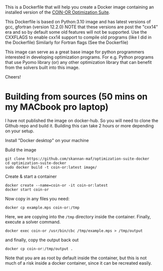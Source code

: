 This is a Dockerfile that will help you create a Docker image containing an installed version of the [COIN-OR
Optimization Suite](https://github.com/coin-or/COIN-OR-OptimizationSuite).

This Dockerfile is based on Python:3.10 image and has latest versions of gcc, gfortran (version 12.2.0)
NOTE that these versions are post the "cxx14" era and so by default some old features will not be supported.
Use the CXXFLAGS to enable cxx14 support to compile old programs (like I did in the Dockerfile)
Similarly for Fortran flags (See the Dockerfile)

This image can serve as a great base image for python programmers interested in developing optimization programs.
For e.g. Python programs that use Pyomo library (or) any other optimization library that can benefit from the solvers built into this image.

Cheers!

# Building from sources (50 mins on my MACbook pro laptop)

I have not published the image on docker-hub. So you will need to clone the Github repo and build it.
Building this can take 2 hours or more depending on your setup.

Install "Docker desktop" on your machine

Build the image
```
git clone https://github.com/skannan-maf/optimization-suite-docker
cd optimization-suite-docker
sudo docker build -t coin-or:latest image/
```

Create & start a container
```
docker create --name=coin-or -it coin-or:latest
docker start coin-or
```

Now copy in any files you need:

```
docker cp example.mps coin-or:/tmp
```

Here, we are copying into the `/tmp` directory inside the container. Finally,
execute a solver command.

```
docker exec coin-or /usr/bin/cbc /tmp/example.mps > /tmp/output
```

and finally, copy the output back out

```
docker cp coin-or:/tmp/output .
```

Note that you are as root by default inside the container, but this is not
much of a risk inside a docker container, since it can be recreated easily.

